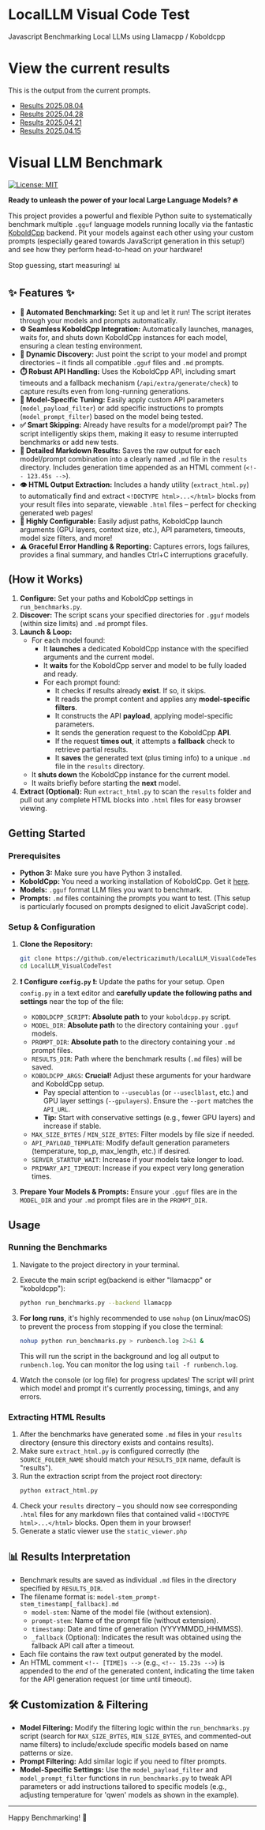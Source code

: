 # LocalLLM Visual Code Test
Javascript Benchmarking Local LLMs using Llamacpp / Koboldcpp

# View the current results
This is the output from the current prompts.  
* [Results 2025.08.04](https://electricazimuth.github.io/LocalLLM_VisualCodeTest/results/2025.08.04/)
* [Results 2025.04.28](https://electricazimuth.github.io/LocalLLM_VisualCodeTest/results/2025.04.28/)
* [Results 2025.04.21](https://electricazimuth.github.io/LocalLLM_VisualCodeTest/results/2025.04.21/)
* [Results 2025.04.15](https://electricazimuth.github.io/LocalLLM_VisualCodeTest/results/2025.04.15/)


#  Visual LLM Benchmark 

[![License: MIT](https://img.shields.io/badge/License-MIT-yellow.svg)](https://opensource.org/licenses/MIT) <!-- Optional: Add a license badge if you have one -->

**Ready to unleash the power of your local Large Language Models? 🔥**

This project provides a powerful and flexible Python suite to systematically benchmark multiple `.gguf` language models running locally via the fantastic [KoboldCpp](https://github.com/LostRuins/koboldcpp) backend. Pit your models against each other using your custom prompts (especially geared towards JavaScript generation in this setup!) and see how they perform head-to-head on *your* hardware!

Stop guessing, start measuring! 📊

## ✨ Features ✨

*   **🤖 Automated Benchmarking:** Set it up and let it run! The script iterates through your models and prompts automatically.
*   **⚙️ Seamless KoboldCpp Integration:** Automatically launches, manages, waits for, and shuts down KoboldCpp instances for each model, ensuring a clean testing environment.
*   **📂 Dynamic Discovery:** Just point the script to your model and prompt directories – it finds all compatible `.gguf` files and `.md` prompts.
*   **⏱️ Robust API Handling:** Uses the KoboldCpp API, including smart timeouts and a fallback mechanism (`/api/extra/generate/check`) to capture results even from long-running generations.
*   **🧠 Model-Specific Tuning:** Easily apply custom API parameters (`model_payload_filter`) or add specific instructions to prompts (`model_prompt_filter`) based on the model being tested.
*   **✅ Smart Skipping:** Already have results for a model/prompt pair? The script intelligently skips them, making it easy to resume interrupted benchmarks or add new tests.
*   **📄 Detailed Markdown Results:** Saves the raw output for each model/prompt combination into a clearly named `.md` file in the `results` directory. Includes generation time appended as an HTML comment (`<!-- 123.45s -->`).
*   **👁️ HTML Output Extraction:** Includes a handy utility (`extract_html.py`) to automatically find and extract `<!DOCTYPE html>...</html>` blocks from your result files into separate, viewable `.html` files – perfect for checking generated web pages!
*   **🔧 Highly Configurable:** Easily adjust paths, KoboldCpp launch arguments (GPU layers, context size, etc.), API parameters, timeouts, model size filters, and more!
*   **⚠️ Graceful Error Handling & Reporting:** Captures errors, logs failures, provides a final summary, and handles Ctrl+C interruptions gracefully.

##  (How it Works)

1.  **Configure:** Set your paths and KoboldCpp settings in `run_benchmarks.py`.
2.  **Discover:** The script scans your specified directories for `.gguf` models (within size limits) and `.md` prompt files.
3.  **Launch & Loop:**
    *   For each model found:
        *   It **launches** a dedicated KoboldCpp instance with the specified arguments and the current model.
        *   It **waits** for the KoboldCpp server and model to be fully loaded and ready.
        *   For each prompt found:
            *   It checks if results already **exist**. If so, it skips.
            *   It reads the prompt content and applies any **model-specific filters**.
            *   It constructs the API **payload**, applying model-specific parameters.
            *   It sends the generation request to the KoboldCpp **API**.
            *   If the request **times out**, it attempts a **fallback** check to retrieve partial results.
            *   It **saves** the generated text (plus timing info) to a unique `.md` file in the `results` directory.
    *   It **shuts down** the KoboldCpp instance for the current model.
    *   It waits briefly before starting the **next** model.
4.  **Extract (Optional):** Run `extract_html.py` to scan the `results` folder and pull out any complete HTML blocks into `.html` files for easy browser viewing.

##  Getting Started 

### Prerequisites

*   **Python 3:** Make sure you have Python 3 installed.
*   **KoboldCpp:** You need a working installation of KoboldCpp. Get it [here](https://github.com/LostRuins/koboldcpp).
*   **Models:** `.gguf` format LLM files you want to benchmark.
*   **Prompts:** `.md` files containing the prompts you want to test. (This setup is particularly focused on prompts designed to elicit JavaScript code).


### Setup & Configuration

1.  **Clone the Repository:**
    ```bash
    git clone https://github.com/electricazimuth/LocalLLM_VisualCodeTest.git # Replace with your repo URL
    cd LocalLLM_VisualCodeTest
    ```

2.  **❗ Configure `config.py` ❗:** Update the paths for your setup. Open `config.py` in a text editor and **carefully update the following paths and settings** near the top of the file:
    *   `KOBOLDCPP_SCRIPT`: **Absolute path** to your `koboldcpp.py` script.
    *   `MODEL_DIR`: **Absolute path** to the directory containing your `.gguf` models.
    *   `PROMPT_DIR`: **Absolute path** to the directory containing your `.md` prompt files.
    *   `RESULTS_DIR`: Path where the benchmark results (`.md` files) will be saved.
    *   `KOBOLDCPP_ARGS`: **Crucial!** Adjust these arguments for your hardware and KoboldCpp setup.
        *   Pay special attention to `--usecublas` (or `--useclblast`, etc.) and GPU layer settings (`--gpulayers`). Ensure the `--port` matches the `API_URL`.
        *   **Tip:** Start with conservative settings (e.g., fewer GPU layers) and increase if stable.
    *   `MAX_SIZE_BYTES` / `MIN_SIZE_BYTES`: Filter models by file size if needed.
    *   `API_PAYLOAD_TEMPLATE`: Modify default generation parameters (temperature, top_p, max_length, etc.) if desired.
    *   `SERVER_STARTUP_WAIT`: Increase if your models take longer to load.
    *   `PRIMARY_API_TIMEOUT`: Increase if you expect very long generation times.

3.  **Prepare Your Models & Prompts:** Ensure your `.gguf` files are in the `MODEL_DIR` and your `.md` prompt files are in the `PROMPT_DIR`.

##  Usage 

### Running the Benchmarks

1.  Navigate to the project directory in your terminal.
2.  Execute the main script eg(backend is either "llamacpp" or "koboldcpp"):
    ```bash
    python run_benchmarks.py --backend llamacpp
    ```
3.  **For long runs**, it's highly recommended to use `nohup` (on Linux/macOS) to prevent the process from stopping if you close the terminal:
    ```bash
    nohup python run_benchmarks.py > runbench.log 2>&1 &
    ```
    This will run the script in the background and log all output to `runbench.log`. You can monitor the log using `tail -f runbench.log`.

4.  Watch the console (or log file) for progress updates! The script will print which model and prompt it's currently processing, timings, and any errors.

### Extracting HTML Results

1.  After the benchmarks have generated some `.md` files in your `results` directory (ensure this directory exists and contains results).
2.  Make sure `extract_html.py` is configured correctly (the `SOURCE_FOLDER_NAME` should match your `RESULTS_DIR` name, default is "results").
3.  Run the extraction script from the project root directory:
    ```bash
    python extract_html.py
    ```
4.  Check your `results` directory – you should now see corresponding `.html` files for any markdown files that contained valid `<!DOCTYPE html>...</html>` blocks. Open them in your browser!
5.  Generate a static viewer use the `static_viewer.php`

## 📊 Results Interpretation

*   Benchmark results are saved as individual `.md` files in the directory specified by `RESULTS_DIR`.
*   The filename format is: `model-stem_prompt-stem_timestamp[_fallback].md`
    *   `model-stem`: Name of the model file (without extension).
    *   `prompt-stem`: Name of the prompt file (without extension).
    *   `timestamp`: Date and time of generation (YYYYMMDD_HHMMSS).
    *   `_fallback` (Optional): Indicates the result was obtained using the fallback API call after a timeout.
*   Each file contains the raw text output generated by the model.
*   An HTML comment `<!-- [TIME]s -->` (e.g., `<!-- 15.23s -->`) is appended to the *end* of the generated content, indicating the time taken for the API generation request (or time until timeout).

## 🛠️ Customization & Filtering

*   **Model Filtering:** Modify the filtering logic within the `run_benchmarks.py` script (search for `MAX_SIZE_BYTES`, `MIN_SIZE_BYTES`, and commented-out name filters) to include/exclude specific models based on name patterns or size.
*   **Prompt Filtering:** Add similar logic if you need to filter prompts.
*   **Model-Specific Settings:** Use the `model_payload_filter` and `model_prompt_filter` functions in `run_benchmarks.py` to tweak API parameters or add instructions tailored to specific models (e.g., adjusting temperature for 'qwen' models as shown in the example).


---

Happy Benchmarking! 🎉